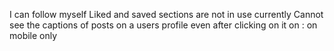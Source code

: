 I can follow myself
Liked and saved sections are not in use currently
Cannot see the captions of posts on a users profile even after clicking on it on : on mobile only
